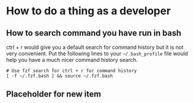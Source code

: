 # How to do a thing as a developer
## How to search command you have run in bash
ctrl + r would give you a default search for command history but it is not very convenient.
Put the following lines to your `~/.bash_profile` file would help you have a much nicer command history search.
```
# Use fzf search for ctrl + r for command history
[ -f ~/.fzf.bash ] && source ~/.fzf.bash
```
## Placeholder for new item
